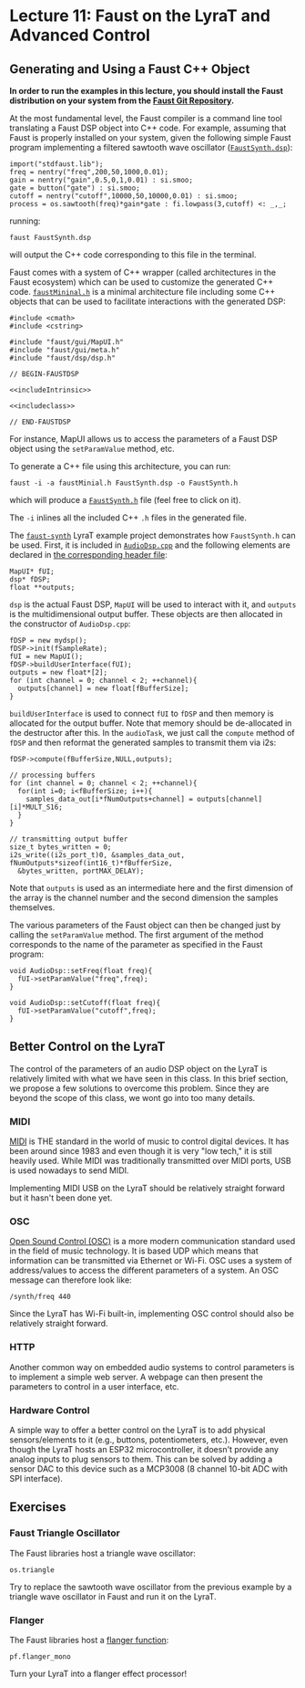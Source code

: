 # Lecture 11: Faust on the LyraT and Advanced Control

## Generating and Using a Faust C++ Object

**In order to run the examples in this lecture, you should install the Faust distribution on your system from the [Faust Git Repository](https://github.com/grame-cncm/faust).**

At the most fundamental level, the Faust compiler is a command line tool translating a Faust DSP object into C++ code. For example, assuming that Faust is properly installed on your system, given the following simple Faust program implementing a filtered sawtooth wave oscillator ([`FaustSynth.dsp`](https://github.com/grame-cncm/embaudio20/blob/master/faust/FaustSynth.dsp)):

```
import("stdfaust.lib");
freq = nentry("freq",200,50,1000,0.01);
gain = nentry("gain",0.5,0,1,0.01) : si.smoo;
gate = button("gate") : si.smoo;
cutoff = nentry("cutoff",10000,50,10000,0.01) : si.smoo;
process = os.sawtooth(freq)*gain*gate : fi.lowpass(3,cutoff) <: _,_;
```

running:

```
faust FaustSynth.dsp
```

will output the C++ code corresponding to this file in the terminal. 

Faust comes with a system of C++ wrapper (called architectures in the Faust ecosystem) which can be used to customize the generated C++ code. [`faustMininal.h`](https://github.com/grame-cncm/embaudio20/blob/master/faust/faustMinimal.h) is a minimal architecture file including some C++ objects that can be used to facilitate interactions with the generated DSP:

```
#include <cmath>
#include <cstring>

#include "faust/gui/MapUI.h"
#include "faust/gui/meta.h"
#include "faust/dsp/dsp.h"

// BEGIN-FAUSTDSP

<<includeIntrinsic>>

<<includeclass>>

// END-FAUSTDSP
```

For instance, MapUI allows us to access the parameters of a Faust DSP object using the `setParamValue` method, etc.

To generate a C++ file using this architecture, you can run:

```
faust -i -a faustMinial.h FaustSynth.dsp -o FaustSynth.h
```

which will produce a [`FaustSynth.h`](https://github.com/grame-cncm/embaudio20/blob/master/faust/FaustSynth.h) file (feel free to click on it).

The `-i` inlines all the included C++ `.h` files in the generated file.

The [`faust-synth`](https://github.com/grame-cncm/embaudio20/tree/master/examples/faust-synth) LyraT example project demonstrates how `FaustSynth.h` can be used. First, it is included in [`AudioDsp.cpp`](https://github.com/grame-cncm/embaudio20/tree/master/examples/faust-synth) and the following elements are declared in [the corresponding header file](https://github.com/grame-cncm/embaudio20/blob/master/examples/faust-synth/main/AudioDsp.h):

```
MapUI* fUI;
dsp* fDSP;
float **outputs;
```

`dsp` is the actual Faust DSP, `MapUI` will be used to interact with it, and `outputs` is the multidimensional output buffer. These objects are then allocated in the constructor of `AudioDsp.cpp`:

```
fDSP = new mydsp();
fDSP->init(fSampleRate);
fUI = new MapUI();
fDSP->buildUserInterface(fUI);
outputs = new float*[2];
for (int channel = 0; channel < 2; ++channel){
  outputs[channel] = new float[fBufferSize];
}
```

`buildUserInterface` is used to connect `fUI` to `fDSP` and then memory is allocated for the output buffer. Note that memory should be de-allocated in the destructor after this. In the `audioTask`, we just call the `compute` method of `fDSP` and then reformat the generated samples to transmit them via i2s:

```
fDSP->compute(fBufferSize,NULL,outputs);
    
// processing buffers
for (int channel = 0; channel < 2; ++channel){
  for(int i=0; i<fBufferSize; i++){
    samples_data_out[i*fNumOutputs+channel] = outputs[channel][i]*MULT_S16;
  }
}
    
// transmitting output buffer
size_t bytes_written = 0;
i2s_write((i2s_port_t)0, &samples_data_out, fNumOutputs*sizeof(int16_t)*fBufferSize,
  &bytes_written, portMAX_DELAY);
``` 

Note that `outputs` is used as an intermediate here and the first dimension of the array is the channel number and the second dimension the samples themselves. 

The various parameters of the Faust object can then be changed just by calling the `setParamValue` method. The first argument of the method corresponds to the name of the parameter as specified in the Faust program:

```
void AudioDsp::setFreq(float freq){
  fUI->setParamValue("freq",freq);
}

void AudioDsp::setCutoff(float freq){
  fUI->setParamValue("cutoff",freq);
}
```

## Better Control on the LyraT

The control of the parameters of an audio DSP object on the LyraT is relatively limited with what we have seen in this class. In this brief section, we propose a few solutions to overcome this problem. Since they are beyond the scope of this class, we wont go into too many details.

### MIDI

[MIDI](https://en.wikipedia.org/wiki/MIDI) is THE standard in the world of music to control digital devices. It has been around since 1983 and even though it is very "low tech," it is still heavily used. While MIDI was traditionally transmitted over MIDI ports, USB is used nowadays to send MIDI.

Implementing MIDI USB on the LyraT should be relatively straight forward but it hasn't been done yet. 

### OSC

[Open Sound Control (OSC)](https://en.wikipedia.org/wiki/Open_Sound_Control) is a more modern communication standard used in the field of music technology. It is based UDP which means that information can be transmitted via Ethernet or Wi-Fi. OSC uses a system of address/values to access the different parameters of a system. An OSC message can therefore look like:

```
/synth/freq 440
```

Since the LyraT has Wi-Fi built-in, implementing OSC control should also be relatively straight forward.

### HTTP

Another common way on embedded audio systems to control parameters is to implement a simple web server. A webpage can then present the parameters to control in a user interface, etc. 

### Hardware Control

A simple way to offer a better control on the LyraT is to add physical sensors/elements to it (e.g., buttons, potentiometers, etc.). However, even though the LyraT hosts an ESP32 microcontroller, it doesn't provide any analog inputs to plug sensors to them. This can be solved by adding a sensor DAC to this device such as a MCP3008 (8 channel 10-bit ADC with SPI interface). 

## Exercises

### Faust Triangle Oscillator

The Faust libraries host a triangle wave oscillator:

```
os.triangle
```

Try to replace the sawtooth wave oscillator from the previous example by a triangle wave oscillator in Faust and run it on the LyraT.

### Flanger

The Faust libraries host a [flanger function](https://faustlibraries.grame.fr/libs/phaflangers/#pfflanger_mono):

```
pf.flanger_mono
```

Turn your LyraT into a flanger effect processor!

